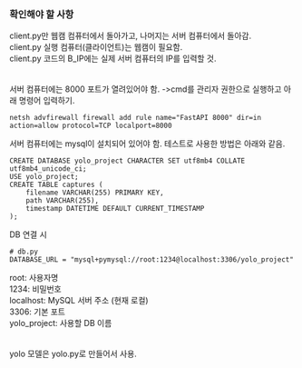 ### 확인해야 할 사항
client.py만 웹캠 컴퓨터에서 돌아가고, 나머지는 서버 컴퓨터에서 돌아감.<br>
client.py 실행 컴퓨터(클라이언트)는 웹캠이 필요함.<br>
client.py 코드의 B_IP에는 실제 서버 컴퓨터의 IP를 입력할 것.<br>
<br><br>
서버 컴퓨터에는 8000 포트가 열려있어야 함. ->cmd를 관리자 권한으로 실행하고 아래 명령어 입력하기.
```
netsh advfirewall firewall add rule name="FastAPI 8000" dir=in action=allow protocol=TCP localport=8000
```
서버 컴퓨터에는 mysql이 설치되어 있어야 함. 테스트로 사용한 방법은 아래와 같음.
```
CREATE DATABASE yolo_project CHARACTER SET utf8mb4 COLLATE utf8mb4_unicode_ci;
USE yolo_project;
CREATE TABLE captures (
    filename VARCHAR(255) PRIMARY KEY,
    path VARCHAR(255),
    timestamp DATETIME DEFAULT CURRENT_TIMESTAMP
);
```
DB 연결 시
```
# db.py
DATABASE_URL = "mysql+pymysql://root:1234@localhost:3306/yolo_project"
```
root: 사용자명<br>
1234: 비밀번호<br>
localhost: MySQL 서버 주소 (현재 로컬)<br>
3306: 기본 포트<br>
yolo_project: 사용할 DB 이름<br>
<br><br>
yolo 모델은 yolo.py로 만들어서 사용.
